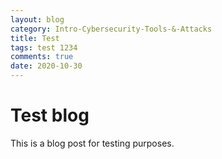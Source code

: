 ```yaml
---
layout: blog
category: Intro-Cybersecurity-Tools-&-Attacks
title: Test
tags: test 1234
comments: true
date: 2020-10-30
---
```


# Test blog

This is a blog post for testing purposes.
